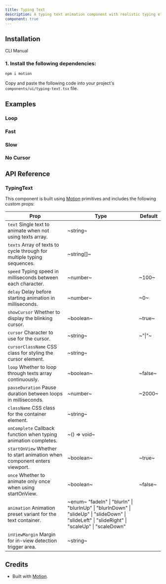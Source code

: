 ```yaml
---
title: Typing Text
description: A typing text animation component with realistic typing effects and customizable cursor.
component: true
---
```


## Installation

  CLI
  Manual

### 1. Install the following dependencies:

```bash
npm i motion
```

Copy and paste the following code into your project's `components/ui/typing-text.tsx` file.

## Examples

### Loop

### Fast

### Slow

### No Cursor

## API Reference

### TypingText

This component is built using [Motion](https://motion.dev/) primitives and includes the following custom props:

| **Prop**                                                                                            | **Type**                                                                                                                                                                      | **Default** |
| --------------------------------------------------------------------------------------------------- | ----------------------------------------------------------------------------------------------------------------------------------------------------------------------------- | ----------- |
| `text` Single text to animate when not using texts array.                | ~string~                                                                                                                                                                      |        |
| `texts` Array of texts to cycle through for multiple typing sequences.   | ~string[]~                                                                                                                                                                    |        |
| `speed` Typing speed in milliseconds between each character.             | ~number~                                                                                                                                                                      | ~100~       |
| `delay` Delay before starting animation in milliseconds.                 | ~number~                                                                                                                                                                      | ~0~         |
| `showCursor` Whether to display the blinking cursor.                     | ~boolean~                                                                                                                                                                     | ~true~      |
| `cursor` Character to use for the cursor.                                | ~string~                                                                                                                                                                      | ~"\|"~      |
| `cursorClassName` CSS class for styling the cursor element.              | ~string~                                                                                                                                                                      |        |
| `loop` Whether to loop through texts array continuously.                 | ~boolean~                                                                                                                                                                     | ~false~     |
| `pauseDuration` Pause duration between loops in milliseconds.            | ~number~                                                                                                                                                                      | ~2000~      |
| `className` CSS class for the container element.                         | ~string~                                                                                                                                                                      |        |
| `onComplete` Callback function when typing animation completes.          | ~() => void~                                                                                                                                                                  |        |
| `startOnView` Whether to start animation when component enters viewport. | ~boolean~                                                                                                                                                                     | ~true~      |
| `once` Whether to animate only once when using startOnView.              | ~boolean~                                                                                                                                                                     | ~false~     |
| `animation` Animation preset variant for the text container.             | ~enum~  "fadeIn" \| "blurIn" \| "blurInUp" \| "blurInDown" \| "slideUp" \| "slideDown" \| "slideLeft" \| "slideRight" \| "scaleUp" \| "scaleDown"  |        |
| `inViewMargin` Margin for in-view detection trigger area.                | ~string~                                                                                                                                                                      |        |

## Credits

- Built with [Motion](https://motion.dev/).